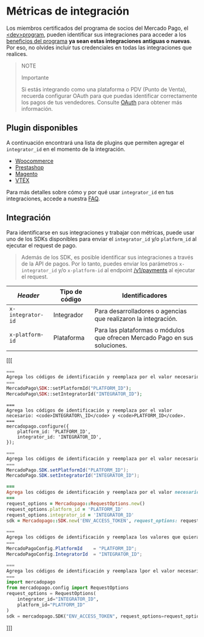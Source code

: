 # Métricas de integración

Los miembros certificados del programa de socios del Mercado Pago, el [&lt;dev>program](https://www.mercadopago.com/developers/en/developer-program), pueden identificar sus integraciones para acceder a los [beneficios del programa](https://www.mercadopago.com/developers/pt/developer-program#dev-program-benefits) **ya sean estas integraciones antiguas o nuevas**. Por eso, no olvides incluir tus credenciales en todas las integraciones que realices.

> NOTE
>
> Importante
>
> Si estás integrando como una plataforma o PDV (Punto de Venta), recuerda configurar OAuth para que puedas identificar correctamente los pagos de tus vendedores. Consulte [OAuth](/developers/es/docs/security/oauth/introduction) para obtener más información.

## Plugin disponibles

A continuación encontrará una lista de plugins que permiten agregar el `integrator_id` en el momento de la integración.

- [Woocommerce](/developers/es/docs/woocommerce/introduction)
- [Prestashop](/developers/es/docs/prestashop/landing)
- [Magento](/developers/es/docs/magento-two/landing)
- [VTEX](/developers/es/docs/vtex/introduction)

Para más detalles sobre cómo y por qué usar `integrator_id` en tus integraciones, accede a nuestra [FAQ](https://www.mercadopago.com/developers/es/support/23937).

## Integración

Para identificarse en sus integraciones y trabajar con métricas, puede usar uno de los SDKs disponibles para enviar el `integrator_id` y/o `platform_id` al ejecutar el request de pago.

> Además de los SDK, es posible identificar sus integraciones a través de la API de pagos. Por lo tanto, puedes enviar los parámetros `x-integrator_id` y/o `x-platform-id` al endpoint [/v1/payments](/developers/pt/reference/payments/_payments/post) al ejecutar el request.


| _Header_ | Tipo de código | Identificadores |
| --- | --- | --- |
| `x-integrator-id` | Integrador | Para desarrolladores o agencias que realizaron la integración. |
| `x-platform-id` | Plataforma | Para las plataformas o módulos que ofrecen Mercado Pago en sus soluciones. |


[[[
```php
===
Agrega los códigos de identificación y reemplaza por el valor necesario: <code>INTEGRATOR\_ID</code> y <code>PLATFORM_ID</code>.
===
MercadoPago\SDK::setPlatformId("PLATFORM_ID");
MercadoPago\SDK::setIntegratorId("INTEGRATOR_ID");
```
```node
===
Agrega los códigos de identificación y reemplaza por el valor necesario: <code>INTEGRATOR\_ID</code> y <code>PLATFORM_ID</code>.
===
mercadopago.configure({
    platform_id: 'PLATFORM_ID',
    integrator_id: 'INTEGRATOR_ID',
});
```
```java
===
Agrega los códigos de identificación y reemplaza por el valor necesario: <code>INTEGRATOR\_ID</code> y <code>PLATFORM_ID</code>.
===
MercadoPago.SDK.setPlatformId("PLATFORM_ID");
MercadoPago.SDK.setIntegratorId("INTEGRATOR_ID");
```
```ruby
===
Agrega los códigos de identificación y reemplaza por el valor necesario: <code>INTEGRATOR\_ID</code> y <code>PLATFORM_ID</code>.
===
request_options = Mercadopago::RequestOptions.new()
request_options.platform_id = 'PLATFORM_ID'
request_options.integrator_id = 'INTEGRATOR_ID'
sdk = Mercadopago::SDK.new('ENV_ACCESS_TOKEN', request_options: request_options)
```
```csharp
===
Agrega los códigos de identificación y reemplaza los valores que quieras: <code>INTEGRATOR\_ID</code> y <code>PLATFORM_ID</code>.
===
MercadoPagoConfig.PlatformId    = "PLATFORM_ID";
MercadoPagoConfig.IntegratorId  = "INTEGRATOR_ID";
```
```python
===
Agrega los códigos de identificación y reemplaza lpor el valor necesario: <code>INTEGRATOR\_ID</code> y <code>PLATFORM_ID</code>.
===
import mercadopago
from mercadopago.config import RequestOptions
request_options = RequestOptions(
    integrator_id="INTEGRATOR_ID",
    platform_id="PLATFORM_ID"
)
sdk = mercadopago.SDK("ENV_ACCESS_TOKEN", request_options=request_options)
```
]]]